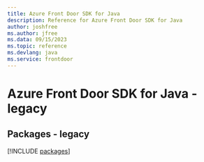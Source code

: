 ```yaml
---
title: Azure Front Door SDK for Java
description: Reference for Azure Front Door SDK for Java
author: joshfree
ms.author: jfree
ms.data: 09/15/2023
ms.topic: reference
ms.devlang: java
ms.service: frontdoor
---
```

# Azure Front Door SDK for Java - legacy
## Packages - legacy
[!INCLUDE [packages](front-door-index.md)]